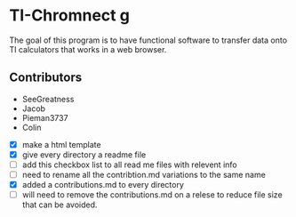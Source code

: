 # TI-Chromnect g
The goal of this program is to have functional software to transfer data onto TI calculators that works in a web browser.

## Contributors
- SeeGreatness
- Jacob
- Pieman3737
- Colin

- [x] make a html template
- [x] give every directory a readme file
- [ ] add this checkbox list to all read me files with relevent info 
- [ ] need to rename all the contribtion.md variations to the same name
- [x] added a contributions.md to every directory 
- [ ] will need to remove the contributions.md on a relese to reduce file size that can be avoided.
